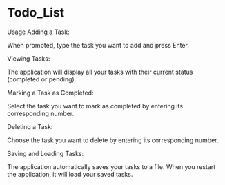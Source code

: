 # Todo_List
Usage
Adding a Task:

When prompted, type the task you want to add and press Enter.

Viewing Tasks:

The application will display all your tasks with their current status (completed or pending).

Marking a Task as Completed:

Select the task you want to mark as completed by entering its corresponding number.

Deleting a Task:

Choose the task you want to delete by entering its corresponding number.

Saving and Loading Tasks:

The application automatically saves your tasks to a file. When you restart the application, it will load your saved tasks.
